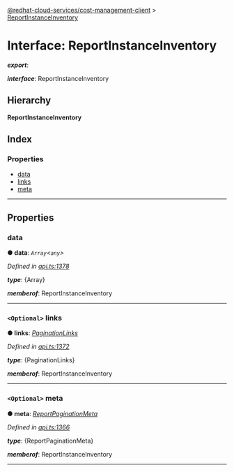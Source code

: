 [@redhat-cloud-services/cost-management-client](../README.md) > [ReportInstanceInventory](../interfaces/reportinstanceinventory.md)

# Interface: ReportInstanceInventory

*__export__*: 

*__interface__*: ReportInstanceInventory

## Hierarchy

**ReportInstanceInventory**

## Index

### Properties

* [data](reportinstanceinventory.md#data)
* [links](reportinstanceinventory.md#links)
* [meta](reportinstanceinventory.md#meta)

---

## Properties

<a id="data"></a>

###  data

**● data**: *`Array`<`any`>*

*Defined in [api.ts:1378](https://github.com/rvsia/javascript-clients/blob/master/packages/cost-management/api.ts#L1378)*

*__type__*: {Array}

*__memberof__*: ReportInstanceInventory

___
<a id="links"></a>

### `<Optional>` links

**● links**: *[PaginationLinks](paginationlinks.md)*

*Defined in [api.ts:1372](https://github.com/rvsia/javascript-clients/blob/master/packages/cost-management/api.ts#L1372)*

*__type__*: {PaginationLinks}

*__memberof__*: ReportInstanceInventory

___
<a id="meta"></a>

### `<Optional>` meta

**● meta**: *[ReportPaginationMeta](reportpaginationmeta.md)*

*Defined in [api.ts:1366](https://github.com/rvsia/javascript-clients/blob/master/packages/cost-management/api.ts#L1366)*

*__type__*: {ReportPaginationMeta}

*__memberof__*: ReportInstanceInventory

___

